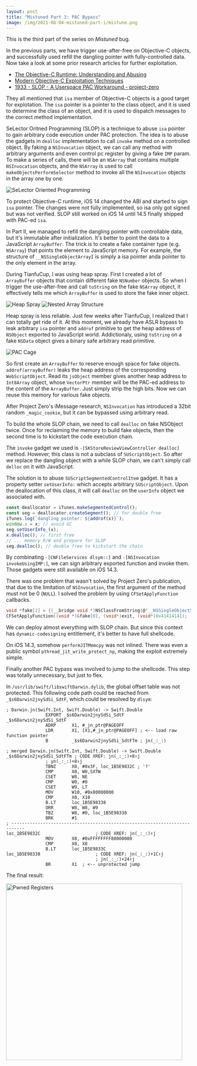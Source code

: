 ```yaml
---
layout:	post
title: "Mistuned Part 3: PAC Bypass"
image: /img/2021-08-04-mistuned-part-i/mistune.png
---
```


This is the third part of the series on *Mistuned* bug.

In the previous parts, we have trigger use-after-free on Objective-C objects, and successfully used refill the dangling pointer with fully-controlled data. Now take a look at some prior research articles for further exploitation.

* [The Objective-C Runtime:  Understanding and Abusing](http://phrack.org/issues/66/4.html#article)
* [Modern Objective-C Exploitation Techniques](http://phrack.org/issues/69/9.html#article)
* [1933 - SLOP - A Userspace PAC Workaround - project-zero](https://bugs.chromium.org/p/project-zero/issues/detail?id=1933)

They all mentioned that `isa` member of Objective-C objects is a good target for explotation. The `isa` pointer is a pointer to the class object, and it is used to determine the class of an object, and it is used to dispatch messages to the correct method implementation.

SeLector Oritned Programming (SLOP) is a technique to abuse `isa` pointer to gain arbitrary code execution under PAC protection. The idea is to abuse the gadgets in `dealloc` implementation to call `invoke` method on a controlled object. By faking a `NSInvocation` object, we can call any method with arbitrary arguments and even control pc register by giving a fake `IMP` param. To make a series of calls, there will be an `NSArray` that contains multiple `NSInvocation` objects, and the `NSArray` is used to call `makeObjectsPerformSelector` method to invoke all the `NSInvocation` objects in the array one by one.

<img src="/img/2021-09-10-mistuned-part-iii/slop.svg" alt="SeLector Oriented Programming" />

To protect Objective-C runtime, iOS 14 changed the ABI and started to sign `isa` pointer. The changes were not fully implemented, so isa only got signed but was not verified. SLOP still worked on iOS 14 until 14.5 finally shipped with PAC-ed `isa`.

In Part II, we managed to refill the dangling pointer with controllable data, but it's immutable after initialization. It's better to point the data to a JavaScript `ArrayBuffer`. The trick is to create a fake container type (e.g. `NSArray`) that points the element to JavaScript memory. For example, the structure of `__NSSingleObjectArrayI` is simply a isa pointer anda pointer to the only element in the array.

During TianfuCup, I was using heap spray. First I created a lot of `ArrayBuffer` objects that contain different fake `NSNumber` objects. So when I trigger the use-after-free and call `toString` on the fake `NSArray` object, it effectively tells me which `ArrayBuffer` is used to store the fake inner object.

<img src="/img/2021-09-10-mistuned-part-iii/heap-spray.svg" alt="Heap Spray"/>

<img src="/img/2021-09-10-mistuned-part-iii/nested-array.svg" alt="Nested Array Structure"/>

Heap spray is less reliable. Just few weeks after TianfuCup, I realized that I can totally get ride of it. At this moment, we already have ASLR bypass to leak arbitrary `isa` pointer and `addrof` primitive to get the heap address of `NSObject` exported to JavaScript world. Addictionaly, using `toString` on a fake `NSData` object gives a binary safe arbitrary read primitive.

<img src="/img/2021-09-10-mistuned-part-iii/pac-cage.svg" alt="PAC Cage" />

So first create an `ArrayBuffer` to reserve enough space for fake objects. `addrof(arrayBuffer)` leaks the heap address of the corresponding `WebScriptObject`. Read its `jsObject` member gives another heap address to `Int8Array` object, whose `VectorPtr` member will be the PAC-ed address to the content of the `ArrayBuffer`. Just simply strip the high bits. Now we can reuse this memory for various fake objects.

After Project Zero's iMessage research, `NSInvocation` has introduced a 32bit random `_magic_cookie`, but it can be bypassed using arbitrary read.

To build the whole SLOP chain, we need to call `dealloc` on fake NSObject twice. Once for reclaiming the memory to build fake objects, then the second time is to kickstart the code execution chain.

The `invoke` gadget we used is `-[SKStoreReviewViewController dealloc]` method. However, this class is not a subclass of `SUScriptObject`. So after we replace the dangling object with a while SLOP chain, we can't simply call `delloc` on it with JavaScript.

The solution is to abuse `SUScriptSegmentedControlItem` gadget. It has a property setter `setUserInfo:` which accepts arbitrary `SUScriptObject`. Upon the deallocation of this class, it will call `dealloc` on the `userInfo` object we associated with.

```javascript
const deallocator = iTunes.makeSegmentedControl();
const seg = deallocator.createSegment(); // for double free
iTunes.log(`dangling pointer: ${addrof(x)}`);
window.x = x; // avoid GC
seg.setUserInfo_(x);
x.dealloc(); // first free
// ... memory R/W and prepare for SLOP
seg.dealloc(); // double free to kickstart the chain
```

By combinating `-[CNFileServices dlsym::]` and `-[NSInvocation invokeUsingIMP:]`, we can sign arbitrary exported function and invoke them. Those gadgets were still available on iOS 14.3.

There was one problem that wasn't solved by Project Zero's publication, that due to the limitation of `NSInvocation`, the first argument of the method must not be 0 (`NULL`). I solved the problem by using `CFSetApplyFunction` callbacks.

```c
void *fake[2] = {(__bridge void *)NSClassFromString(@"__NSSingleObjectSetI"), NULL};
CFSetApplyFunction((void *)&fake[0], (void*)exit, (void*)0x41414141);
```

We can deploy almost everything with SLOP chain. But since this context has `dynamic-codesigning` entitlement, it's better to have full shellcode.

On iOS 14.3, somehow `performJITMemcpy` was not inlined. There was even a public symbol `pthread_jit_write_protect_np`, making the exploit extremely simple.

Finally another PAC bypass was involved to jump to the shellcode. This step was totally unnecessary, but just to flex.

In `/usr/lib/swift/libswiftDarwin.dylib`, the global offset table was not protected. This following code path could be reached from `_$s6Darwin2jnySdSi_SdtF`, which could be resolved by `dlsym`:

```
; Darwin.jn(Swift.Int, Swift.Double) -> Swift.Double
               EXPORT _$s6Darwin2jnySdSi_SdtF
_$s6Darwin2jnySdSi_SdtF
               ADRP      X1, #_jn_ptr@PAGEOFF
               LDR       X1, [X1,#_jn_ptr@PAGEOFF] ; <-- load raw function pointer
               B         _$s6Darwin2jnySdSi_SdtFTm ; jn(_:_:)

; merged Darwin.jn(Swift.Int, Swift.Double) -> Swift.Double
_$s6Darwin2jnySdSi_SdtFTm ; CODE XREF: jn(_:_:)+8↑j
               ; yn(_:_:)+8↑j
               TBNZ      X0, #0x3F, loc_1B5E9832C ; '?'
               CMP       X0, W0,SXTW
               CSET      W8, NE
               CMP       W0, #0
               CSET      W9, LT
               MOV       W10, #0x80000000
               CMP       X0, X10
               B.LT      loc_1B5E98338
               ORR       W8, W8, W9
               TBZ       W8, #0, loc_1B5E98338
               BRK       #1
; ---------------------------------------------------------------------------
loc_1B5E9832C                     ; CODE XREF: jn(_:_:)↑j
               MOV       X8, #0xFFFFFFFF80000000
               CMP       X0, X8
               B.LT      loc_1B5E9833C
loc_1B5E98338                     ; CODE XREF: jn(_:_:)+1C↑j
                                  ; jn(_:_:)+24↑j
               BR        X1  ; <-- unprotected jump
```

The final result:

<img src="/img/2021-09-10-mistuned-part-iii/registers.png" alt="Pwned Registers" style="width: 480px"/>
